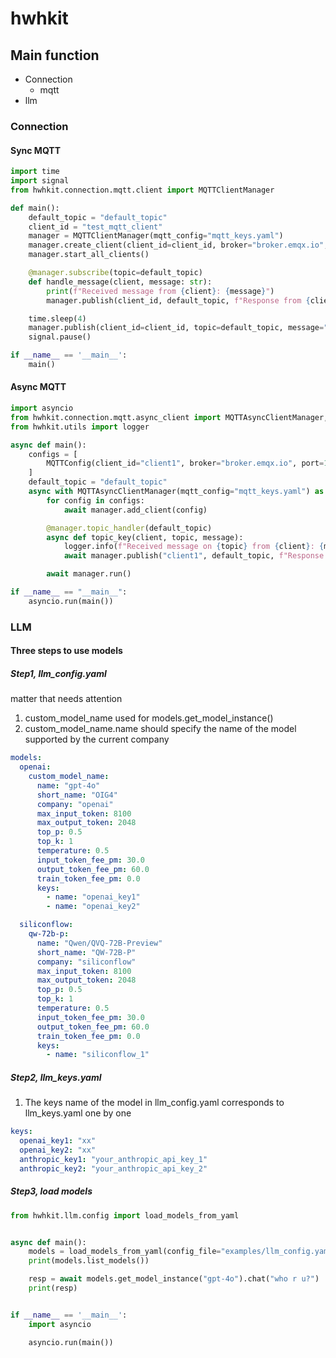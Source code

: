 
# hwhkit

## Main function
+ Connection
  + mqtt
+ llm
  
### Connection

#### Sync MQTT 

```python
import time
import signal
from hwhkit.connection.mqtt.client import MQTTClientManager

def main():
    default_topic = "default_topic"
    client_id = "test_mqtt_client"
    manager = MQTTClientManager(mqtt_config="mqtt_keys.yaml")
    manager.create_client(client_id=client_id, broker="broker.emqx.io", port=1883)
    manager.start_all_clients()

    @manager.subscribe(topic=default_topic)
    def handle_message(client, message: str):
        print(f"Received message from {client}: {message}")
        manager.publish(client_id, default_topic, f"Response from {client}")

    time.sleep(4)
    manager.publish(client_id=client_id, topic=default_topic, message="Hello from Client2")
    signal.pause()

if __name__ == '__main__':
    main()
```

#### Async MQTT
```python
import asyncio
from hwhkit.connection.mqtt.async_client import MQTTAsyncClientManager, MQTTConfig
from hwhkit.utils import logger

async def main():
    configs = [
        MQTTConfig(client_id="client1", broker="broker.emqx.io", port=1883, username="user", password="pass"),
    ]
    default_topic = "default_topic"
    async with MQTTAsyncClientManager(mqtt_config="mqtt_keys.yaml") as manager:
        for config in configs:
            await manager.add_client(config)

        @manager.topic_handler(default_topic)
        async def topic_key(client, topic, message):
            logger.info(f"Received message on {topic} from {client}: {message}")
            await manager.publish("client1", default_topic, f"Response from {client}")

        await manager.run()

if __name__ == "__main__":
    asyncio.run(main())

```

### LLM

#### Three steps to use models

##### Step1, llm_config.yaml

matter that needs attention
1. custom_model_name used for models.get_model_instance()
2. custom_model_name.name should specify the name of the model supported by the current company

```yaml
models:
  openai:
    custom_model_name:
      name: "gpt-4o"
      short_name: "OIG4"
      company: "openai"
      max_input_token: 8100
      max_output_token: 2048
      top_p: 0.5
      top_k: 1
      temperature: 0.5
      input_token_fee_pm: 30.0
      output_token_fee_pm: 60.0
      train_token_fee_pm: 0.0
      keys:
        - name: "openai_key1"
        - name: "openai_key2"

  siliconflow:
    qw-72b-p:
      name: "Qwen/QVQ-72B-Preview"
      short_name: "QW-72B-P"
      company: "siliconflow"
      max_input_token: 8100
      max_output_token: 2048
      top_p: 0.5
      top_k: 1
      temperature: 0.5
      input_token_fee_pm: 30.0
      output_token_fee_pm: 60.0
      train_token_fee_pm: 0.0
      keys:
        - name: "siliconflow_1"

```

##### Step2, llm_keys.yaml

1. The keys name of the model in llm_config.yaml corresponds to llm_keys.yaml one by one

```yaml
keys:
  openai_key1: "xx"
  openai_key2: "xx"
  anthropic_key1: "your_anthropic_api_key_1"
  anthropic_key2: "your_anthropic_api_key_2"
```

##### Step3, load models

```python
from hwhkit.llm.config import load_models_from_yaml


async def main():
    models = load_models_from_yaml(config_file="examples/llm_config.yaml", keys_file="examples/llm_keys.yaml")
    print(models.list_models())

    resp = await models.get_model_instance("gpt-4o").chat("who r u?")
    print(resp)


if __name__ == '__main__':
    import asyncio

    asyncio.run(main())
```
